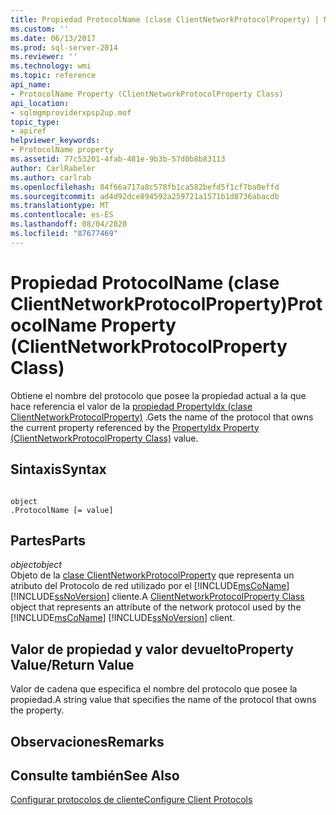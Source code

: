 ```yaml
---
title: Propiedad ProtocolName (clase ClientNetworkProtocolProperty) | Microsoft Docs
ms.custom: ''
ms.date: 06/13/2017
ms.prod: sql-server-2014
ms.reviewer: ''
ms.technology: wmi
ms.topic: reference
api_name:
- ProtocolName Property (ClientNetworkProtocolProperty Class)
api_location:
- sqlmgmproviderxpsp2up.mof
topic_type:
- apiref
helpviewer_keywords:
- ProtocolName property
ms.assetid: 77c53201-4fab-481e-9b3b-57d0b8b83113
author: CarlRabeler
ms.author: carlrab
ms.openlocfilehash: 84f66a717a8c578fb1ca582befd5f1cf7ba0effd
ms.sourcegitcommit: ad4d92dce894592a259721a1571b1d8736abacdb
ms.translationtype: MT
ms.contentlocale: es-ES
ms.lasthandoff: 08/04/2020
ms.locfileid: "87677469"
---
```

# <a name="protocolname-property-clientnetworkprotocolproperty-class"></a><span data-ttu-id="91a0a-102">Propiedad ProtocolName (clase ClientNetworkProtocolProperty)</span><span class="sxs-lookup"><span data-stu-id="91a0a-102">ProtocolName Property (ClientNetworkProtocolProperty Class)</span></span>
  <span data-ttu-id="91a0a-103">Obtiene el nombre del protocolo que posee la propiedad actual a la que hace referencia el valor de la [propiedad PropertyIdx (clase ClientNetworkProtocolProperty)](clientnetworkprotocolproperty-class.md) .</span><span class="sxs-lookup"><span data-stu-id="91a0a-103">Gets the name of the protocol that owns the current property referenced by the [PropertyIdx Property (ClientNetworkProtocolProperty Class)](clientnetworkprotocolproperty-class.md) value.</span></span>  
  
## <a name="syntax"></a><span data-ttu-id="91a0a-104">Sintaxis</span><span class="sxs-lookup"><span data-stu-id="91a0a-104">Syntax</span></span>  
  
```  
  
object  
.ProtocolName [= value]  
```  
  
## <a name="parts"></a><span data-ttu-id="91a0a-105">Partes</span><span class="sxs-lookup"><span data-stu-id="91a0a-105">Parts</span></span>  
 <span data-ttu-id="91a0a-106">*object*</span><span class="sxs-lookup"><span data-stu-id="91a0a-106">*object*</span></span>  
 <span data-ttu-id="91a0a-107">Objeto de la [clase ClientNetworkProtocolProperty](clientnetworkprotocolproperty-class.md) que representa un atributo del Protocolo de red utilizado por el [!INCLUDE[msCoName](../../../includes/msconame-md.md)] [!INCLUDE[ssNoVersion](../../../includes/ssnoversion-md.md)] cliente.</span><span class="sxs-lookup"><span data-stu-id="91a0a-107">A [ClientNetworkProtocolProperty Class](clientnetworkprotocolproperty-class.md) object that represents an attribute of the network protocol used by the [!INCLUDE[msCoName](../../../includes/msconame-md.md)] [!INCLUDE[ssNoVersion](../../../includes/ssnoversion-md.md)] client.</span></span>  
  
## <a name="property-valuereturn-value"></a><span data-ttu-id="91a0a-108">Valor de propiedad y valor devuelto</span><span class="sxs-lookup"><span data-stu-id="91a0a-108">Property Value/Return Value</span></span>  
 <span data-ttu-id="91a0a-109">Valor de cadena que especifica el nombre del protocolo que posee la propiedad.</span><span class="sxs-lookup"><span data-stu-id="91a0a-109">A string value that specifies the name of the protocol that owns the property.</span></span>  
  
## <a name="remarks"></a><span data-ttu-id="91a0a-110">Observaciones</span><span class="sxs-lookup"><span data-stu-id="91a0a-110">Remarks</span></span>  
  
## <a name="see-also"></a><span data-ttu-id="91a0a-111">Consulte también</span><span class="sxs-lookup"><span data-stu-id="91a0a-111">See Also</span></span>  
 [<span data-ttu-id="91a0a-112">Configurar protocolos de cliente</span><span class="sxs-lookup"><span data-stu-id="91a0a-112">Configure Client Protocols</span></span>](../../../database-engine/configure-windows/configure-client-protocols.md)  
  
  
